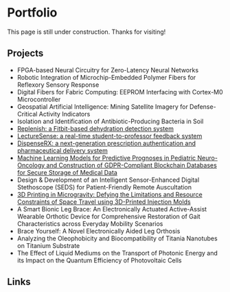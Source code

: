 # Portfolio

This page is still under construction. Thanks for visiting!


## Projects
- FPGA-based Neural Circuitry for Zero-Latency Neural Networks
-	Robotic Integration of Microchip-Embedded Polymer Fibers for Reflexory Sensory Response
- Digital Fibers for Fabric Computing: EEPROM Interfacing with Cortex-M0 Microcontroller
-	Geospatial Artificial Intelligence: Mining Satellite Imagery for Defense-Critical Activity Indicators
-	Isolation and Identification of Antibiotic-Producing Bacteria in Soil
-	[Replenish: a Fitbit-based dehydration detection system](https://devpost.com/software/replenish-fsulmi)
-	[LectureSense: a real-time student-to-professor feedback system](https://devpost.com/software/lecturesense-uimo5f)
-	[DispenseRX: a next-generation prescription authentication and pharmaceutical delivery system](https://devpost.com/software/dispenser)
-	[Machine Learning Models for Predictive Prognoses in Pediatric Neuro-Oncology and Construction of GDPR-Compliant Blockchain Databases for Secure Storage of Medical Data](https://youtu.be/AOAD2V2tQjc?t=8690)
-	Design & Development of an Intelligent Sensor-Enhanced Digital Stethoscope (SEDS) for Patient-Friendly Remote Auscultation
-	[3D Printing in Microgravity: Defying the Limitations and Resource Constraints of Space Travel using 3D-Printed Injection Molds](http://3dmolds.webflow.io/)
-	A Smart Bionic Leg Brace: An Electronically Actuated Active-Assist Wearable Orthotic Device for Comprehensive Restoration of Gait Characteristics across Everyday Mobility Scenarios
-	Brace Yourself: A Novel Electronically Aided Leg Orthosis
-	Analyzing the Oleophobicity and Biocompatibility of Titania Nanotubes on Titanium Substrate
-	The Effect of Liquid Mediums on the Transport of Photonic Energy and its Impact on the Quantum Efficiency of Photovoltaic Cells

## Links
